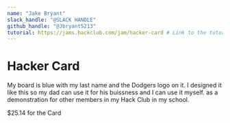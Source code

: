 ```yaml
---
name: "Jake Bryant"
slack_handle: "@SLACK HANDLE"
github_handle: "@Jbryant5213"
tutorial: https://jams.hackclub.com/jam/hacker-card # Link to the tutorial if you used one
---
```


# Hacker Card 

<!-- Describe your board in 2-3 sentences. What are you making? What will it do? -->
My board is blue with my last name and the Dodgers logo on it. I designed it like this so my dad can use it for his buissness and I can use it myself.
as a demonstration for other members in my Hack Club in my school.
<!-- How much is it going to cost? -->
$25.14 for the Card
<!-- Tell us a little bit about your design process. What were some challenges? What helped? ***Totally optional*** -->
